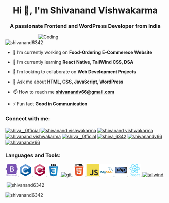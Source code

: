 <h1 align="center">Hi 👋, I'm Shivanand Vishwakarma</h1>
<h3 align="center">A passionate Frontend and WordPress Developer from India</h3>
<img align="right" alt="Coding" width="400" src="https://cdn.dribbble.com/users/926537/screenshots/4502924/python-2.gif">

<p align="left"> <img src="https://komarev.com/ghpvc/?username=shivanand6342&label=Profile%20views&color=0e75b6&style=flat" alt="shivanand6342" /> </p>

- 🔭 I’m currently working on **Food-Ordering E-Commerece Website**

- 🌱 I’m currently learning **React Native, TailWind CSS, DSA**

- 👯 I’m looking to collaborate on **Web Development Projects**

- 💬 Ask me about **HTML, CSS, JavaScript, WordPress**

- 📫 How to reach me **shivanandv66@gmail.com**

- ⚡ Fun fact **Good in Communication**

<h3 align="left">Connect with me:</h3>
<p align="left">
<a href="https://twitter.com/shiva_0fficial" target="blank"><img align="center" src="https://raw.githubusercontent.com/rahuldkjain/github-profile-readme-generator/master/src/images/icons/Social/twitter.svg" alt="shiva__0fficial" height="30" width="40" /></a>
<a href="https://linkedin.com/in/shivanand vishwakarma" target="blank"><img align="center" src="https://raw.githubusercontent.com/rahuldkjain/github-profile-readme-generator/master/src/images/icons/Social/linked-in-alt.svg" alt="shivanand vishwakarma" height="30" width="40" /></a>
<a href="https://stackoverflow.com/users/shivanand vishwakarma" target="blank"><img align="center" src="https://raw.githubusercontent.com/rahuldkjain/github-profile-readme-generator/master/src/images/icons/Social/stack-overflow.svg" alt="shivanand vishwakarma" height="30" width="40" /></a>
<a href="https://fb.com/shivanand vishwakarma" target="blank"><img align="center" src="https://raw.githubusercontent.com/rahuldkjain/github-profile-readme-generator/master/src/images/icons/Social/facebook.svg" alt="shivanand vishwakarma" height="30" width="40" /></a>
<a href="https://instagram.com/shiva__0fficial" target="blank"><img align="center" src="https://raw.githubusercontent.com/rahuldkjain/github-profile-readme-generator/master/src/images/icons/Social/instagram.svg" alt="shiva__0fficial" height="30" width="40" /></a>
<a href="https://www.codechef.com/users/shiva_6342" target="blank"><img align="center" src="https://cdn.jsdelivr.net/npm/simple-icons@3.1.0/icons/codechef.svg" alt="shiva_6342" height="30" width="40" /></a>
<a href="https://www.hackerrank.com/shivanandv66" target="blank"><img align="center" src="https://raw.githubusercontent.com/rahuldkjain/github-profile-readme-generator/master/src/images/icons/Social/hackerrank.svg" alt="shivanandv66" height="30" width="40" /></a>
<a href="https://www.leetcode.com/shivanandv66" target="blank"><img align="center" src="https://raw.githubusercontent.com/rahuldkjain/github-profile-readme-generator/master/src/images/icons/Social/leet-code.svg" alt="shivanandv66" height="30" width="40" /></a>
</p>

<h3 align="left">Languages and Tools:</h3>
<p align="left"> <a href="https://getbootstrap.com" target="_blank" rel="noreferrer"> <img src="https://raw.githubusercontent.com/devicons/devicon/master/icons/bootstrap/bootstrap-plain-wordmark.svg" alt="bootstrap" width="40" height="40"/> </a> <a href="https://www.cprogramming.com/" target="_blank" rel="noreferrer"> <img src="https://raw.githubusercontent.com/devicons/devicon/master/icons/c/c-original.svg" alt="c" width="40" height="40"/> </a> <a href="https://www.w3schools.com/cpp/" target="_blank" rel="noreferrer"> <img src="https://raw.githubusercontent.com/devicons/devicon/master/icons/cplusplus/cplusplus-original.svg" alt="cplusplus" width="40" height="40"/> </a> <a href="https://www.w3schools.com/css/" target="_blank" rel="noreferrer"> <img src="https://raw.githubusercontent.com/devicons/devicon/master/icons/css3/css3-original-wordmark.svg" alt="css3" width="40" height="40"/> </a> <a href="https://git-scm.com/" target="_blank" rel="noreferrer"> <img src="https://www.vectorlogo.zone/logos/git-scm/git-scm-icon.svg" alt="git" width="40" height="40"/> </a> <a href="https://www.w3.org/html/" target="_blank" rel="noreferrer"> <img src="https://raw.githubusercontent.com/devicons/devicon/master/icons/html5/html5-original-wordmark.svg" alt="html5" width="40" height="40"/> </a> <a href="https://developer.mozilla.org/en-US/docs/Web/JavaScript" target="_blank" rel="noreferrer"> <img src="https://raw.githubusercontent.com/devicons/devicon/master/icons/javascript/javascript-original.svg" alt="javascript" width="40" height="40"/> </a> <a href="https://www.mysql.com/" target="_blank" rel="noreferrer"> <img src="https://raw.githubusercontent.com/devicons/devicon/master/icons/mysql/mysql-original-wordmark.svg" alt="mysql" width="40" height="40"/> </a> <a href="https://www.php.net" target="_blank" rel="noreferrer"> <img src="https://raw.githubusercontent.com/devicons/devicon/master/icons/php/php-original.svg" alt="php" width="40" height="40"/> </a> <a href="https://reactjs.org/" target="_blank" rel="noreferrer"> <img src="https://raw.githubusercontent.com/devicons/devicon/master/icons/react/react-original-wordmark.svg" alt="react" width="40" height="40"/> </a> <a href="https://tailwindcss.com/" target="_blank" rel="noreferrer"> <img src="https://www.vectorlogo.zone/logos/tailwindcss/tailwindcss-icon.svg" alt="tailwind" width="40" height="40"/> </a> </p>

<p>&nbsp;<img align="center" src="https://github-readme-stats.vercel.app/api?username=shivanand6342&show_icons=true&locale=en" alt="shivanand6342" /></p>

<p><img align="center" src="https://github-readme-streak-stats.herokuapp.com/?user=shivanand6342&" alt="shivanand6342" /></p>
